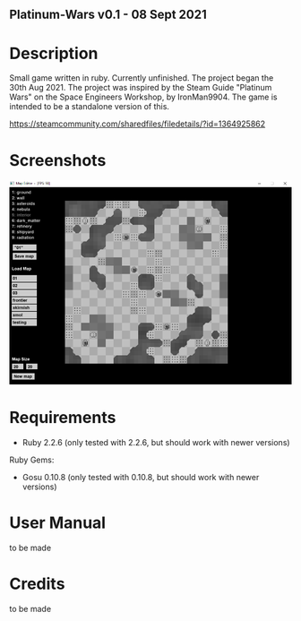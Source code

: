 ## Platinum-Wars v0.1 - 08 Sept 2021

# Description
Small game written in ruby. Currently unfinished. The project began the 30th Aug 2021.
The project was inspired by the Steam Guide "Platinum Wars" on the Space Engineers Workshop, by IronMan9904.
The game is intended to be a standalone version of this.

https://steamcommunity.com/sharedfiles/filedetails/?id=1364925862

# Screenshots
![screenshot map_editor](Mapeditor_img.PNG)

# Requirements
- Ruby 2.2.6 (only tested with 2.2.6, but should work with newer versions)

Ruby Gems:

- Gosu 0.10.8 (only tested with 0.10.8, but should work with newer versions)

# User Manual
to be made

# Credits
to be made

